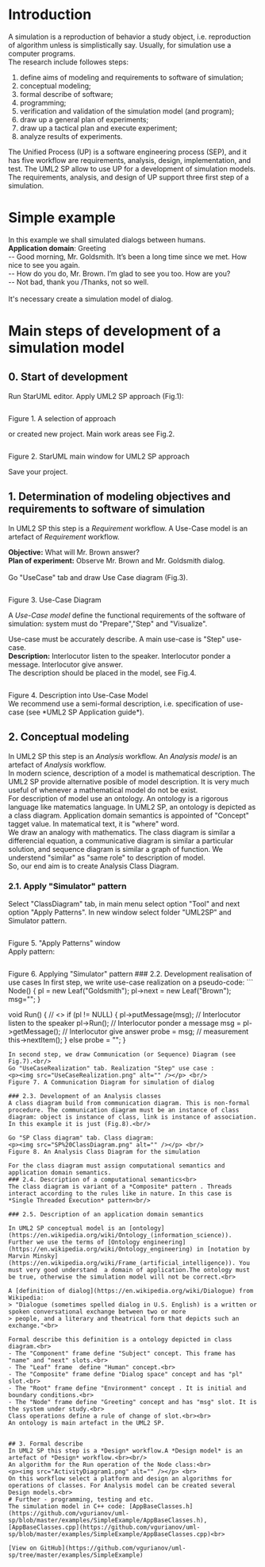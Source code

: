 # Introduction
A simulation is a reproduction of behavior a study object, i.e. reproduction of algorithm unless is simplistically say. 
Usually, for simulation use a computer programs.  
The research include followes steps:
1. define aims of modeling and requirements to software of simulation;
2. conceptual modeling;
3. formal describe of software;
4. programming;
5. verification and validation of the simulation model (and program);
6. draw up a general plan of experiments;
7. draw up a tactical plan and execute experiment;
8. analyze results of experiments.

The Unified Process (UP) is a software engineering process (SEP), and it has five workflow are requirements, analysis, design, implementation, and test. The UML2 SP allow to use UP for a development of simulation models. The  requirements, analysis, and design of UP support three first step of a simulation.

# Simple example
In this example we shall simulated dialogs between humans.<br/>
**Application domain**: Greeting <br/>
-- Good morning, Mr. Goldsmith. It’s been a long time since we met. How nice to see you again.<br/>
-- How do you do, Mr. Brown. I’m glad to see you too. How are you?<br/>
-- Not bad, thank you /Thanks, not so well.<br/><br/>
It's necessary create a simulation model of dialog.

# Main steps of development of a simulation model
## 0. Start of development
Run StarUML editor. Apply UML2 SP approach (Fig.1):
<p><img src="images/Start_1.png" alt="" /></p>
Figure 1. A selection of approach<br/>

or created new project. Main work areas see Fig.2.
<p><img src="images/Start_2.png" alt="" /></p>
Figure 2. StarUML main window for UML2 SP approach

Save your project.
## 1. Determination of modeling objectives and requirements to software of simulation
In UML2 SP this step is a *Requirement* workflow. A Use-Case model is an artefact of *Requirement* workflow.<br/>

**Objective:** What will Mr. Brown answer?<br/>
**Plan of experiment:** Observe Mr. Brown and Mr. Goldsmith dialog.<br/><br/>
Go "UseCase" tab and draw Use Case diagram (Fig.3).<br>
<p><img src="UseCase.png" alt="" /></p>
Figure 3. Use-Case Diagram<br/>

A *Use-Case model* define the functional requirements of the software of simulation: system must do "Prepare","Step" and "Visualize".<br/>

Use-case must be accurately describe. A main use-case is "Step" use-case.<br/> 
**Description:** Interlocutor listen to the speaker. Interlocutor ponder a message. Interlocutor give answer.<br/>
The description should be placed in the model, see Fig.4.
<p><img src="UseCase1.png" alt="" /></p>
Figure 4. Description into Use-Case Model<br/>
We recommend use a semi-formal description, i.e. specification of use-case (see *UML2 SP Application guide*).

## 2. Conceptual modeling
In UML2 SP this step is an *Analysis* workflow. An *Analysis model* is an artefact of *Analysis* workflow.<br/>
In modern science, description of a model is mathematical description. The UML2 SP provide alternative posible of model description. It is very much useful of whenever a mathematical model do not be exist.<br/>
For description of model use an ontology. An ontology is a rigorous language like matematics language. In UML2 SP, an ontology is depicted as a class diagram. Application domain semantics is appointed of  "Concept" tagget value. In matematical text, it is "where" word.<br/>
We draw an analogy with mathematics. The class diagram is similar a differencial equation, a communicative  diagram is similar a particular solution, and sequence diagram is similar a graph of function. We understend "similar" as "same role" to description of model.<br/>
So, our end aim is to create Analysis Class Diagram.<br/>

### 2.1. Apply "Simulator" pattern
Select "ClassDiagram" tab, in main menu select option  "Tool" and next option "Apply Patterns". In new window select folder "UML2SP" and Simulator pattern.<br/>
<p><img src="images/SimulatorPattern_1.png" alt="" /></p>
Figure 5. "Apply Patterns" window<br/>
Apply pattern:
<p><img src="images/SimulatorPattern_2.png" alt="" /></p>
Figure 6. Applying "Simulator" pattern
### 2.2. Development realisation of use cases
In first step, we write use-case realization on a pseudo-code:
```
Node() {
	pl = new Leaf("Goldsmith");
	pl->next = new Leaf("Brown");
	msg="";
}

void Run() { // <<Exist>>
if (pl != NULL) {
	pl->putMessage(msg);      // Interlocutor listen to the speaker
	pl->Run();                // Interlocutor ponder a message
	msg = pl->getMessage();   // Interlocutor give answer
	probe = msg; // measurement
this->nextItem();
} else probe = "<close dialog>";
}
```
In second step, we draw Communication (or Sequence) Diagram (see Fig.7).<br/>
Go "UseCaseRealization" tab. Realization "Step" use case :
<p><img src="UseCaseRealization.png" alt="" /></p> <br/>
Figure 7. A Communication Diagram for simulation of dialog

### 2.3. Development of an Analysis classes
A class diagram build from communication diagram. This is non-formal procedure. The communication diagram must be an instance of class diagram: object is instance of class, link is instance of association. In this example it is just (Fig.8).<br/>

Go "SP Class diagram" tab. Class diagram:
<p><img src="SP%20ClassDiagram.png" alt="" /></p> <br/>
Figure 8. An Analysis Class Diagram for the simulation

For the class diagram must assign computational semantics and application domain semantics.
### 2.4. Description of a computational semantics<br> 
The class diagram is variant of a *Composite* pattern . Threads interact according to the rules like in nature. In this case is *Single Threaded Execution* pattern<br/>

### 2.5. Description of an application domain semantics

In UML2 SP conceptual model is an [ontology](https://en.wikipedia.org/wiki/Ontology_(information_science)).  Further we use the terms of [Ontology engineering](https://en.wikipedia.org/wiki/Ontology_engineering) in [notation by Marvin Minsky](https://en.wikipedia.org/wiki/Frame_(artificial_intelligence)). You must very good understand  a domain of application.The ontology must be true, otherwise the simulation model will not be correct.<br>

A [definition of dialog](https://en.wikipedia.org/wiki/Dialogue) from Wikipedia:
> "Dialogue (sometimes spelled dialog in U.S. English) is a written or spoken conversational exchange between two or more 
> people, and a literary and theatrical form that depicts such an exchange."<br>

Formal describe this definition is a ontology depicted in class diagram.<br> 
- The "Component" frame define "Subject" concept. This frame has "name" and "next" slots.<br>
- The "Leaf" frame  define "Human" concept.<br>
- The "Composite" frame define "Dialog space" concept and has "pl" slot.<br>
- The "Root" frame define "Environment" concept . It is initial and boundary conditions.<br>
- The "Node" frame define "Greeting" concept and has "msg" slot. It is the system under study.<br>
Class operations define a rule of change of slot.<br><br>
An ontology is main artefact in the UML2 SP.


## 3. Formal describe
In UML2 SP this step is a *Design* workflow.A *Design model* is an artefact of *Design* workflow.<br><br/>
An algorithm for the Run operation of the Node class:<br>
<p><img src="ActivityDiagram1.png" alt="" /></p> <br>
On this workflow select a platform and design an algorithms for operations of classes. For Analysis model can be created several Design models.<br>
# Further - programming, testing and etc.
The simulation model in C++ code: [AppBaseClasses.h](https://github.com/vgurianov/uml-sp/blob/master/examples/SimpleExample/AppBaseClasses.h), [AppBaseClasses.cpp](https://github.com/vgurianov/uml-sp/blob/master/examples/SimpleExample/AppBaseClasses.cpp)<br>

[View on GitHub](https://github.com/vgurianov/uml-sp/tree/master/examples/SimpleExample) 
